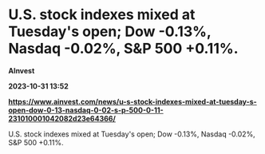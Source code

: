 # U.S. stock indexes mixed at Tuesday's open; Dow -0.13%, Nasdaq -0.02%, S&P 500 +0.11%.
**AInvest**

**2023-10-31 13:52**

**https://www.ainvest.com/news/u-s-stock-indexes-mixed-at-tuesday-s-open-dow-0-13-nasdaq-0-02-s-p-500-0-11-231010001042082d23e64366/**

U.S. stock indexes mixed at Tuesday's open; Dow -0.13%, Nasdaq -0.02%, S&P 500 +0.11%.